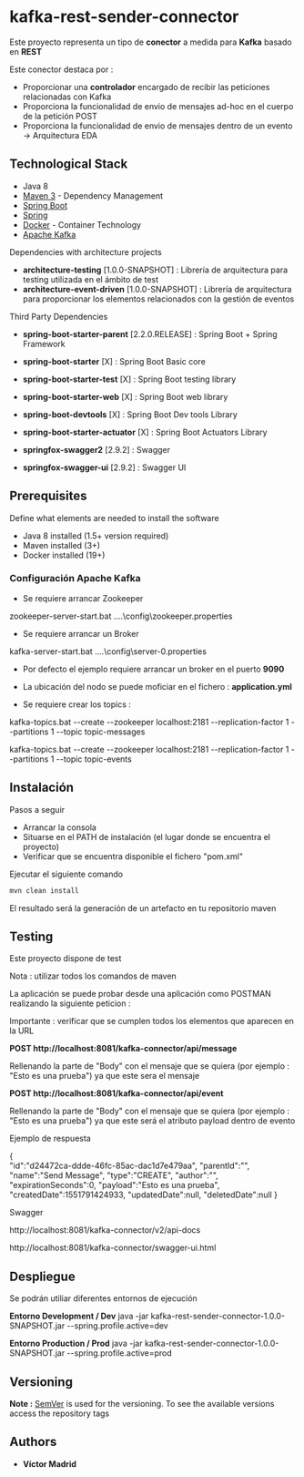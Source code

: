 # kafka-rest-sender-connector

Este proyecto representa un tipo de **conector** a medida para **Kafka** basado en **REST**  

Este conector destaca por :

* Proporcionar una **controlador** encargado de recibir las peticiones relacionadas con Kafka
* Proporciona la funcionalidad de envio de mensajes ad-hoc en el cuerpo de la petición POST 
* Proporciona la funcionalidad de envio de mensajes dentro de un evento -> Arquitectura EDA







## Technological Stack

* Java 8
* [Maven 3](https://maven.apache.org/) - Dependency Management
* [Spring Boot](https://spring.io/projects/spring-boot)
* [Spring](https://spring.io)
* [Docker](https://www.docker.com/) - Container Technology
* [Apache Kafka ](https://kafka.apache.org/) 

Dependencies with architecture projects

* **architecture-testing** [1.0.0-SNAPSHOT] : Librería de arquitectura para testing utilizada en el ámbito de test
* **architecture-event-driven** [1.0.0-SNAPSHOT] : Librería de arquitectura para proporcionar los elementos relacionados con la gestión de eventos

Third Party Dependencies

* **spring-boot-starter-parent** [2.2.0.RELEASE] : Spring Boot + Spring Framework
* **spring-boot-starter** [X] : Spring Boot Basic core
* **spring-boot-starter-test** [X] : Spring Boot testing library
* **spring-boot-starter-web** [X] : Spring Boot web library
* **spring-boot-devtools** [X] : Spring Boot Dev tools Library
* **spring-boot-starter-actuator** [X] : Spring Boot Actuators Library

* **springfox-swagger2** [2.9.2] : Swagger
* **springfox-swagger-ui** [2.9.2] : Swagger UI





## Prerequisites

Define what elements are needed to install the software

* Java 8 installed (1.5+ version required)
* Maven installed  (3+)
* Docker installed (19+)


### Configuración Apache Kafka

* Se requiere arrancar Zookeeper

zookeeper-server-start.bat ..\..\config\zookeeper.properties

* Se requiere arrancar un Broker

kafka-server-start.bat ..\..\config\server-0.properties

* Por defecto el ejemplo requiere arrancar un broker en el puerto **9090**
* La ubicación del nodo se puede moficiar en el fichero : **application.yml**

* Se requiere crear los topics :

kafka-topics.bat --create --zookeeper localhost:2181 --replication-factor 1 --partitions 1 --topic topic-messages

kafka-topics.bat --create --zookeeper localhost:2181 --replication-factor 1 --partitions 1 --topic topic-events


## Instalación

Pasos a seguir 

* Arrancar la consola
* Situarse en el PATH de instalación (el lugar donde se encuentra el proyecto)
* Verificar que se encuentra disponible el fichero "pom.xml"

Ejecutar el siguiente comando

```bash
mvn clean install
```

El resultado será la generación de un artefacto en tu repositorio maven


## Testing

Este proyecto dispone de test

Nota : utilizar todos los comandos de maven


La aplicación se puede probar desde una aplicación como POSTMAN realizando la siguiente peticion :

Importante : verificar que se cumplen todos los elementos que aparecen en la URL

**POST http://localhost:8081/kafka-connector/api/message**

Rellenando la parte de "Body" con el mensaje que se quiera (por ejemplo : "Esto es una prueba")  ya que este sera el mensaje 

**POST http://localhost:8081/kafka-connector/api/event**

Rellenando la parte de "Body" con el mensaje que se quiera (por ejemplo : "Esto es una prueba") ya que este será el atributo payload dentro de evento

Ejemplo de respuesta

{  
   "id":"d24472ca-ddde-46fc-85ac-dac1d7e479aa",
   "parentId":"",
   "name":"Send Message",
   "type":"CREATE",
   "author":"",
   "expirationSeconds":0,
   "payload":"Esto es una prueba",
   "createdDate":1551791424933,
   "updatedDate":null,
   "deletedDate":null
}


Swagger 

http://localhost:8081/kafka-connector/v2/api-docs

http://localhost:8081/kafka-connector/swagger-ui.html


## Despliegue

Se podrán utiliar diferentes entornos de ejecución

**Entorno Development / Dev**
java -jar kafka-rest-sender-connector-1.0.0-SNAPSHOT.jar --spring.profile.active=dev


**Entorno Production / Prod**
java -jar kafka-rest-sender-connector-1.0.0-SNAPSHOT.jar --spring.profile.active=prod



## Versioning

**Note :** [SemVer](http://semver.org/) is used for the versioning.
To see the available versions access the repository tags





## Authors

* **Víctor Madrid**
